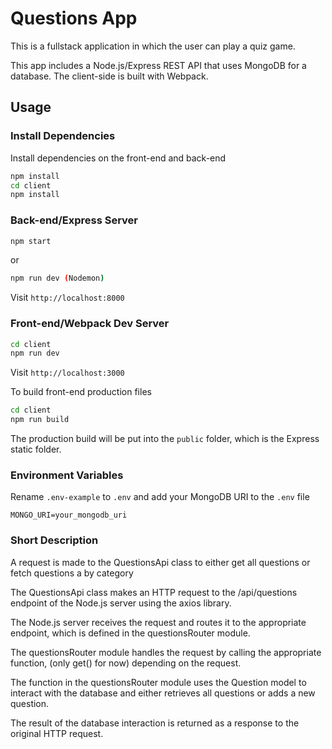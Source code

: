 # Questions App

This is a fullstack application in which the user can play a quiz game.

This app includes a Node.js/Express REST API that uses MongoDB for a database. The client-side is built with Webpack.

## Usage

### Install Dependencies

Install dependencies on the front-end and back-end

```bash
npm install
cd client
npm install
```

### Back-end/Express Server

```bash
npm start
```

or

```bash
npm run dev (Nodemon)
```

Visit `http://localhost:8000`

### Front-end/Webpack Dev Server

```bash
cd client
npm run dev
```

Visit `http://localhost:3000`

To build front-end production files

```bash
cd client
npm run build
```

The production build will be put into the `public` folder, which is the Express static folder.

### Environment Variables

Rename `.env-example` to `.env` and add your MongoDB URI to the `.env` file

```
MONGO_URI=your_mongodb_uri
```

### Short Description

A request is made to the QuestionsApi class to either get all questions or fetch questions a by category

The QuestionsApi class makes an HTTP request to the /api/questions endpoint of the Node.js server using the axios library.

The Node.js server receives the request and routes it to the appropriate endpoint, which is defined in the questionsRouter module.

The questionsRouter module handles the request by calling the appropriate function, (only get() for now) depending on the request.

The function in the questionsRouter module uses the Question model to interact with the database and either retrieves all questions or adds a new question.

The result of the database interaction is returned as a response to the original HTTP request.
